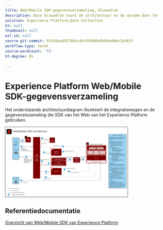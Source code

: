 ```yaml
---
title: Web/Mobile SDK-gegevensverzameling, blauwdruk
description: Deze blauwdruk toont de architectuur en de opname door het Web van het Experience Platform en Mobiele SDK
solution: Experience Platform,Data Collection
kt: null
thumbnail: null
exl-id: null
source-git-commit: 55584ea85570bbcd4c959b0bd94b9e0bdc2e962f
workflow-type: tm+mt
source-wordcount: '73'
ht-degree: 0%

---
```


# Experience Platform Web/Mobile SDK-gegevensverzameling

Het onderstaande architectuurdiagram illustreert de integratiewegen en de gegevensinzameling die SDK van het Web van het Experience Platform gebruiken.

<img src="assets/web_sdk_flow.svg" alt="De architectuur van de verwijzing voor implementatie die het Web van het Experience Platform en Mobiele SDK gebruikt" style="width:80%; border:1px solid #4a4a4a" />

## Referentiedocumentatie

[Overzicht van Web/Mobile SDK van Experience Platform](https://experienceleague.adobe.com/docs/experience-platform/edge/home.html?lang=en)
